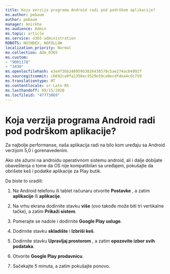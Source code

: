 ```yaml
---
title: Koja verzija programa Android radi pod podrškom aplikacije?
ms.author: pebaum
author: pebaum
manager: mnirkhe
ms.audience: Admin
ms.topic: article
ms.service: o365-administration
ROBOTS: NOINDEX, NOFOLLOW
localization_priority: Normal
ms.collection: Adm_O365
ms.custom:
- "9001178"
- "3430"
ms.openlocfilehash: e3e4f3bb248959b3826438578c5ae274ac04992f
ms.sourcegitcommit: c6692ce0fa1358ec3529e59ca0ecdfdea4cdc759
ms.translationtype: MT
ms.contentlocale: sr-Latn-RS
ms.lasthandoff: 09/15/2020
ms.locfileid: "47773069"
---
```

# <a name="what-version-of-android-does-your-app-support"></a>Koja verzija programa Android radi pod podrškom aplikacije?

Za najbolje performanse, naša aplikacija radi na bilo kom uređaju sa Android verzijom 5,0 i gorenavedenim.

Ako ste ažurni na androidu operativnom sistemu android, ali i dalje dobijate obaveštenja o tome da OS nije kompatibilan sa uređajem, pokušajte da obrišete keš i podatke aplikacije za Play butik.

Da biste to uradili: 

1. Na Android telefonu ili tablet računaru otvorite **Postavke** , a zatim **aplikacije** ili **aplikacije**.

2. Na vrhu ekrana dodirnite stavku **više** (ovo takođe može biti tri vertikalne tačke), a zatim **Prikaži sistem**. 

3. Pomerajte se nadole i dodirnite **Google Play usluge**. 

4. Dodirnite stavku **skladište** i **Izbriši keš**. 

5. Dodirnite stavku **Upravljaj prostorom** , a zatim **opozovite izbor svih podataka**. 

6. Otvorite **Google Play prodavnicu**. 

7. Sačekajte 5 minuta, a zatim pokušajte ponovo. 